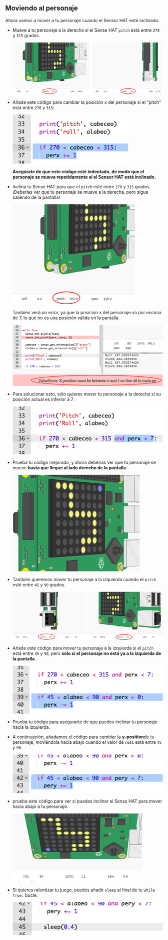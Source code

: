 ## Moviendo al personaje

Ahora vamos a mover a tu personaje cuando el Sensor HAT esté inclinado.

+ Mueve a tu personaje a la derecha si el Sense HAT `pitch` está entre `270` y `315` grados.
    
    ![captura de pantalla](images/tightrope-right-values.png)

+ Añade este código para cambiar la posición x del personaje si el "pitch" está entre `270` y `315`:
    
    ![captura de pantalla](images/tightrope-charx-plus.png)
    
    **Asegúrate de que este código esté indentado, de modo que el personaje se mueva repetidamente si el Sensor HAT está inclinado.**

+ Inclina tu Sense HAT para que el `pitch` esté entre `270` y `315` grados. ¡Deberías ver que tu personaje se mueve a la derecha, pero sigue saliendo de la pantalla!
    
    ![captura de pantalla](images/tightrope-charx-test-bug.png)
    
    También verá un error, ya que la posición x del personaje va por encima de 7, lo que no es una posición válida en la pantalla.
    
    ![captura de pantalla](images/tightrope-charx-test-error.png)

+ Para solucionar esto, sólo quieres mover tu personaje a la derecha si su posición actual es inferior a 7.
    
    ![captura de pantalla](images/tightrope-charx-test-fix.png)

+ Prueba tu código mejorado, y ahora deberías ver que tu personaje se mueve **hasta que llegue al lado derecho de la pantalla**.
    
    ![captura de pantalla](images/tightrope-charx-test2.png)

+ También queremos mover tu personaje a la izquierda cuando el `pitch` esté entre `45` y `90` grados.
    
    ![captura de pantalla](images/tightrope-left-values.png)

+ Añade este código para mover tu personaje a la izquierda si el `pitch` está entre `45` y `90`, pero **sólo si el personaje no está ya a la izquierda de la pantalla**.
    
    ![captura de pantalla](images/tightrope-charx-minus.png)

+ Prueba tu código para asegurarte de que puedes inclinar tu personaje hacia la izquierda.

+ A continuación, añadamos el código para cambiar la **y-position**de tu personaje, moviéndola hacia abajo cuando el valor de **`roll`** está entre `45` y `90`.
    
    ![captura de pantalla](images/tightrope-chary-plus.png)

+ prueba este código para ver si puedes inclinar el Sense HAT para mover hacia abajo a tu personaje.
    
    ![captura de pantalla](images/tightrope-chary-plus-test.png)

+ Si quieres ralentizar tu juego, puedes añadir `sleep` al final de tu `while True:` bucle.
    
    ![captura de pantalla](images/tightrope-sleep.png)